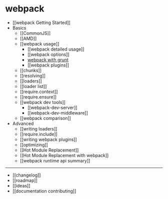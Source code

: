 # webpack

* [[webpack Getting Started]]
* Basics
    * [[CommonJS]]
    * [[AMD]]
    * [[webpack usage]]
        * [[webpack detailed usage]]
        * [[webpack options]]
        * [webpack with grunt](https://github.com/webpack/grunt-webpack)
        * [[webpack plugins]]
    * [[chunks]]
    * [[resolving]]
    * [[loaders]]
    * [[loader list]]
    * [[require.context]]
    * [[require.ensure]]
    * [[webpack dev tools]]
        * [[webpack-dev-server]]
        * [[webpack-dev-middleware]]
    * [[webpack comparison]]
* Advanced
    * [[writing loaders]]
    * [[require.include]]
    * [[writing webpack plugins]]
    * [[optimizing]]
    * [[Hot Module Replacement]]
    * [[Hot Module Replacement with webpack]]
    * [[webpack runtime api summary]]

---

* [[changelog]]
* [[roadmap]]
* [[ideas]]
* [[documentation contributing]]